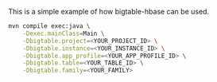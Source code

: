 This is a simple example of how bigtable-hbase can be used.

```sh
mvn compile exec:java \
    -Dexec.mainClass=Main \
    -Dbigtable.project=<YOUR_PROJECT_ID> \
    -Dbigtable.instance=<YOUR_INSTANCE_ID> \
    -Dbigtable.app_profile=<YOUR_APP_PROFILE_ID> \
    -Dbigtable.table=<YOUR_TABLE_ID> \
    -Dbigtable.family=<YOUR_FAMILY>
```

